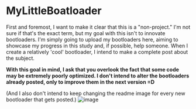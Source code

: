 # MyLittleBoatloader

First and foremost, I want to make it clear that this is a "non-project." I'm not sure if that's the exact term, but my goal with this isn't to innovate bootloaders. I'm simply going to upload my bootloaders here, aiming to showcase my progress in this study and, if possible, help someone. When I create a relatively 'cool' bootloader, I intend to make a complete post about the subject.

**With this goal in mind, I ask that you overlook the fact that some code may be extremely poorly optimized. I don't intend to alter the bootloaders already posted, only to improve them in the next version =D**

(And I also don't intend to keep changing the readme image for every new bootloader that gets posted.)
![image](https://github.com/Gutierre0x80/MyLittleBoatloader/assets/63872706/6cb3aca2-fed4-49f7-a8a4-6932116bf5e4)
